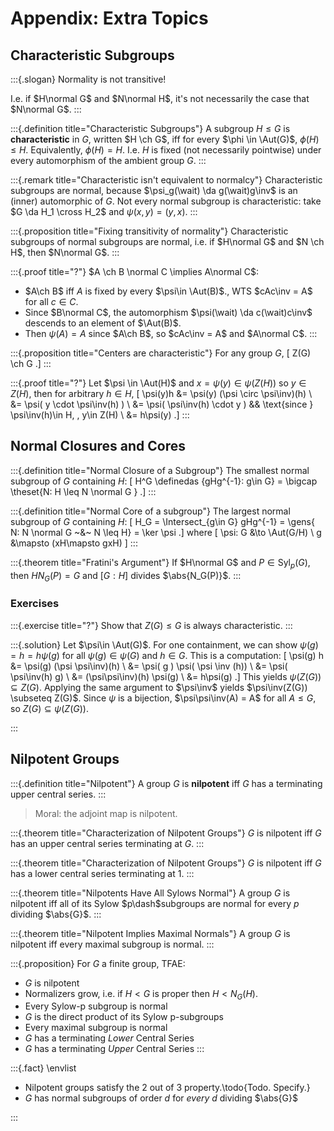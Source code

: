 # Appendix: Extra Topics

## Characteristic Subgroups

:::{.slogan}
Normality is not transitive!

I.e. if $H\normal G$ and $N\normal H$, it's not necessarily the case that $N\normal G$.
:::

:::{.definition title="Characteristic Subgroups"}
A subgroup $H\leq G$ is **characteristic** in $G$, written $H \ch G$, iff for every $\phi \in \Aut(G)$, $\phi(H) \leq H$.
Equivalently, $\phi(H) = H$.
I.e. $H$ is fixed (not necessarily pointwise) under every automorphism of the ambient group $G$.
:::

:::{.remark title="Characteristic isn't equivalent to normalcy"}
Characteristic subgroups are normal, because $\psi_g(\wait) \da g(\wait)g\inv$ is an (inner) automorphic of $G$.
Not every normal subgroup is characteristic: take $G \da H_1 \cross H_2$ and $\psi(x, y) = (y, x)$.
:::

:::{.proposition title="Fixing transitivity of normality"}
Characteristic subgroups of normal subgroups are normal, i.e. if $H\normal G$ and $N \ch H$, then $N\normal G$.
:::

:::{.proof title="?"}
$A \ch B \normal C \implies A\normal C$:

- $A\ch B$ iff $A$ is fixed by every $\psi\in \Aut(B)$., WTS $cAc\inv = A$ for all $c\in C$.
- Since $B\normal C$, the automorphism $\psi(\wait) \da c(\wait)c\inv$ descends to an element of $\Aut(B)$.
- Then $\psi(A) = A$ since $A\ch B$, so $cAc\inv = A$ and $A\normal C$.
:::

:::{.proposition title="Centers are characteristic"}
For any group $G$,
\[
Z(G) \ch G
.\]
:::

:::{.proof title="?"}
Let $\psi \in \Aut(H)$ and $x=\psi(y)\in \psi(Z(H))$ so $y\in Z(H)$, then for arbitrary $h\in H$,
\[
\psi(y)h 
&= \psi(y) (\psi \circ \psi\inv)(h) \\
&= \psi( y \cdot \psi\inv(h) ) \\
&= \psi( \psi\inv(h) \cdot y ) && \text{since } \psi\inv(h)\in H, \, y\in Z(H) \\
&= h\psi(y)
.\]
:::

## Normal Closures and Cores

:::{.definition title="Normal Closure of a Subgroup"}
The smallest normal subgroup of $G$ containing $H$:
\[
H^G \definedas \{gHg^{-1}: g\in G\} = \bigcap \theset{N: H \leq N \normal G }
.\]
:::

:::{.definition title="Normal Core of a subgroup"}
The largest normal subgroup of $G$ containing $H$:
\[
H_G = \Intersect_{g\in G} gHg^{-1} = \gens{ N: N \normal G ~\&~ N \leq H} = \ker \psi
.\]
where
\[
\psi: G &\to \Aut(G/H) \\
g &\mapsto (xH\mapsto gxH)
\]
:::

:::{.theorem title="Fratini's Argument"}
If $H\normal G$ and $P \in \mathrm{Syl}_p(G)$, then $H N_G(P) = G$ and $[G: H]$ divides $\abs{N_G(P)}$.
:::

### Exercises

:::{.exercise title="?"}
Show that $Z(G) \leq G$ is always characteristic.
:::

:::{.solution}
Let $\psi\in \Aut(G)$.
For one containment, we can show $\psi(g) = h = h\psi(g)$ for all $\psi(g) \in \psi(G)$ and $h\in G$.
This is a computation:
\[
\psi(g) h 
&= \psi(g) (\psi \psi\inv)(h) \\
&= \psi( g ) \psi( \psi \inv (h)) \\
&= \psi( \psi\inv(h) g) \\
&= (\psi\psi\inv)(h) \psi(g) \\
&= h\psi(g)
.\]
This yields $\psi(Z(G)) \subseteq Z(G)$.
Applying the same argument to $\psi\inv$ yields $\psi\inv(Z(G)) \subseteq Z(G)$.
Since $\psi$ is a bijection, $\psi\psi\inv(A) = A$ for all $A\leq G$, 
so $Z(G) \subseteq \psi(Z(G))$.

:::

## Nilpotent Groups

:::{.definition title="Nilpotent"}
A group $G$ is **nilpotent** iff $G$ has a terminating upper central series.
:::

> Moral: the adjoint map is nilpotent.

:::{.theorem title="Characterization of Nilpotent Groups"}
$G$ is nilpotent iff $G$ has an upper central series terminating at $G$.
:::

:::{.theorem title="Characterization of Nilpotent Groups"}
$G$ is nilpotent iff $G$ has a lower central series terminating at $1$.
:::

:::{.theorem title="Nilpotents Have All Sylows Normal"}
A group $G$ is nilpotent iff all of its Sylow $p\dash$subgroups are normal for every $p$ dividing $\abs{G}$.
:::

:::{.theorem title="Nilpotent Implies Maximal Normals"}
A group $G$ is nilpotent iff every maximal subgroup is normal.
:::

:::{.proposition}
For $G$ a finite group, TFAE:

- $G$ is nilpotent
- Normalizers grow, i.e. if $H < G$ is proper then $H < N_G(H)$.
- Every Sylow-p subgroup is normal
- $G$ is the direct product of its Sylow p-subgroups
- Every maximal subgroup is normal
- $G$ has a terminating *Lower* Central Series
- $G$ has a terminating *Upper* Central Series
:::

:::{.fact}
\envlist

- Nilpotent groups satisfy the 2 out of 3 property.\todo{Todo. Specify.}
- $G$ has normal subgroups of order $d$ for *every* $d$ dividing $\abs{G}$

:::


